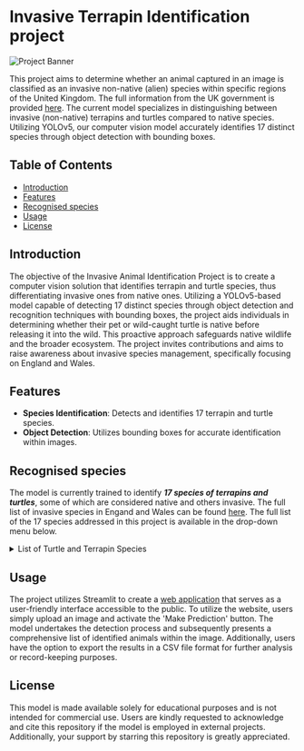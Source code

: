 # Invasive Terrapin Identification project

![Project Banner](https://github.com/GorPiliposyan/invasive-animals/blob/main/banner_img.png)

This project aims to determine whether an animal captured in an image is classified as an invasive non-native (alien) species within specific regions of the United Kingdom. The full information from the UK government is provided [here](https://www.gov.uk/guidance/invasive-non-native-alien-animal-species-rules-in-england-and-wales). The current model specializes in distinguishing between invasive (non-native) terrapins and turtles compared to native species. Utilizing YOLOv5, our computer vision model accurately identifies 17 distinct species through object detection with bounding boxes.

## Table of Contents

- [Introduction](#introduction)
- [Features](#features)
- [Recognised species](#Recognised-species)
- [Usage](#usage)
- [License](#license)
<!-- - [Installation](#installation)-->
<!-- - [Contributing](#contributing)-->

## Introduction

The objective of the Invasive Animal Identification Project is to create a computer vision solution that identifies terrapin and turtle species, thus differentiating invasive ones from native ones. Utilizing a YOLOv5-based model capable of detecting 17 distinct species through object detection and recognition techniques with bounding boxes, the project aids individuals in determining whether their pet or wild-caught turtle is native before releasing it into the wild. This proactive approach safeguards native wildlife and the broader ecosystem. The project invites contributions and aims to raise awareness about invasive species management, specifically focusing on England and Wales.



## Features

- **Species Identification**: Detects and identifies 17 terrapin and turtle species.
- **Object Detection**: Utilizes bounding boxes for accurate identification within images.

## Recognised species

The model is currently trained to identify ***17 species of terrapins and turtles***, some of which are considered native and others invasive. The full list of invasive species in Engand and Wales can be found [here](https://www.gov.uk/guidance/invasive-non-native-alien-animal-species-rules-in-england-and-wales). The full list of the 17 species addressed in this project is available in the drop-down menu below.

<details>
  <summary>List of Turtle and Terrapin Species</summary>
  
  - Alligator snapping turtle
  - Common musk turtle
  - Cumberland slider terrapin
  - European pond turtle
  - False map turtle
  - Florida red-bellied cooter
  - Map turtle
  - Mississippi map turtle
  - Mud turtle
  - Peninsula cooter
  - Razorback musk turtle
  - Red-eared slider terrapin
  - River cooter
  - Snake necked turtle
  - Softshell turtle
  - Spotted turtle
  - Yellow-bellied slider terrapin
  
</details>



## Usage

The project utilizes Streamlit to create a [web application](https://terrapin-species-classifier.streamlit.app/) that serves as a user-friendly interface accessible to the public. To utilize the website, users simply upload an image and activate the 'Make Prediction' button. The model undertakes the detection process and subsequently presents a comprehensive list of identified animals within the image. Additionally, users have the option to export the results in a CSV file format for further analysis or record-keeping purposes.

## License

This model is made available solely for educational purposes and is not intended for commercial use. Users are kindly requested to acknowledge and cite this repository if the model is employed in external projects. Additionally, your support by starring this repository is greatly appreciated.

<!--
## Installation

Provide instructions here on how to install and set up the project for use.
-->

<!--
## Contributing

Welcome contributions! Guidelines for reporting bugs, suggesting enhancements, or submitting pull requests can be found [here](link_to_contributing_guidelines).
-->



